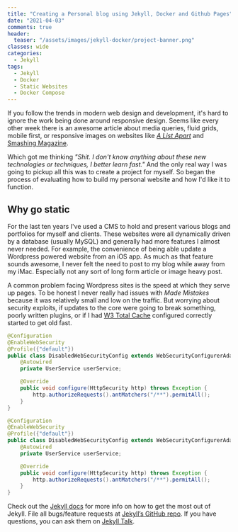 ```yaml
---
title: "Creating a Personal blog using Jekyll, Docker and Github Pages"
date: "2021-04-03"
comments: true
header:
  teaser: "/assets/images/jekyll-docker/project-banner.png"
classes: wide
categories:
  - Jekyll
tags:
  - Jekyll
  - Docker
  - Static Websites
  - Docker Compose
---
```

If you follow the trends in modern web design and development, it's hard to ignore the work being done around responsive design. Seems like every other week there is an awesome article about media queries, fluid grids, mobile first, or responsive images on websites like [*A List Apart*](http://alistapart.com/) and [Smashing Magazine](https://www.smashingmagazine.com/).

Which got me thinking *"Shit. I don't know anything about these new technologies or techniques, I better learn fast."* And the only real way I was going to pickup all this was to create a project for myself. So began the process of evaluating how to build my personal website and how I'd like it to function.

## Why go static

For the last ten years I've used a CMS to hold and present various blogs and portfolios for myself and clients. These websites were all dynamically driven by a database (usually MySQL) and generally had more features I almost never needed. For example, the convenience of being able update a Wordpress powered website from an iOS app. As much as that feature sounds awesome, I never felt the need to post to my blog while away from my iMac. Especially not any sort of long form article or image heavy post.

A common problem facing Wordpress sites is the speed at which they serve up pages. To be honest I never really had issues with *Made Mistakes* because it was relatively small and low on the traffic. But worrying about security exploits, if updates to the core were going to break something, poorly written plugins, or if I had [W3 Total Cache](https://wordpress.org/plugins/w3-total-cache/) configured correctly started to get old fast.

```java
@Configuration
@EnableWebSecurity
@Profile({"default"})
public class DisabledWebSecurityConfig extends WebSecurityConfigurerAdapter {
    @Autowired
    private UserService userService;

    @Override
    public void configure(HttpSecurity http) throws Exception {
        http.authorizeRequests().antMatchers("/**").permitAll();
    }
}
```

```java
@Configuration
@EnableWebSecurity
@Profile({"default"})
public class DisabledWebSecurityConfig extends WebSecurityConfigurerAdapter {
    @Autowired
    private UserService userService;

    @Override
    public void configure(HttpSecurity http) throws Exception {
        http.authorizeRequests().antMatchers("/**").permitAll();
    }
}
```

Check out the [Jekyll docs][jekyll-docs] for more info on how to get the most out of Jekyll. File all bugs/feature requests at [Jekyll’s GitHub repo][jekyll-gh]. If you have questions, you can ask them on [Jekyll Talk][jekyll-talk].

[jekyll-docs]: https://jekyllrb.com/docs/home
[jekyll-gh]:   https://github.com/jekyll/jekyll
[jekyll-talk]: https://talk.jekyllrb.com/
